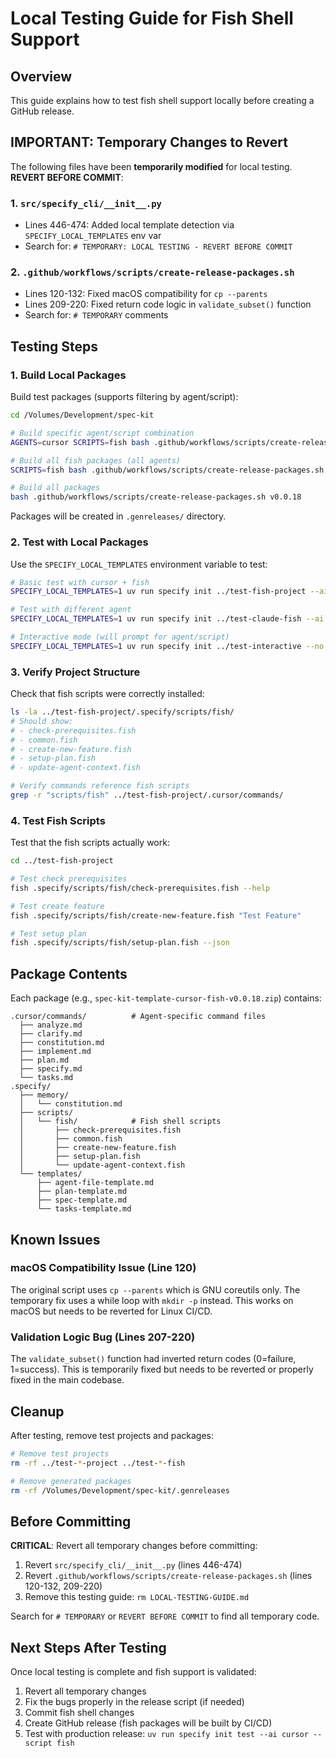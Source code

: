 # Local Testing Guide for Fish Shell Support

## Overview

This guide explains how to test fish shell support locally before creating a GitHub release.

## IMPORTANT: Temporary Changes to Revert

The following files have been **temporarily modified** for local testing. **REVERT BEFORE COMMIT**:

### 1. `src/specify_cli/__init__.py`
- Lines 446-474: Added local template detection via `SPECIFY_LOCAL_TEMPLATES` env var
- Search for: `# TEMPORARY: LOCAL TESTING - REVERT BEFORE COMMIT`

### 2. `.github/workflows/scripts/create-release-packages.sh`
- Lines 120-132: Fixed macOS compatibility for `cp --parents`
- Lines 209-220: Fixed return code logic in `validate_subset()` function
- Search for: `# TEMPORARY` comments

## Testing Steps

### 1. Build Local Packages

Build test packages (supports filtering by agent/script):

```bash
cd /Volumes/Development/spec-kit

# Build specific agent/script combination
AGENTS=cursor SCRIPTS=fish bash .github/workflows/scripts/create-release-packages.sh v0.0.18

# Build all fish packages (all agents)
SCRIPTS=fish bash .github/workflows/scripts/create-release-packages.sh v0.0.18

# Build all packages
bash .github/workflows/scripts/create-release-packages.sh v0.0.18
```

Packages will be created in `.genreleases/` directory.

### 2. Test with Local Packages

Use the `SPECIFY_LOCAL_TEMPLATES` environment variable to test:

```bash
# Basic test with cursor + fish
SPECIFY_LOCAL_TEMPLATES=1 uv run specify init ../test-fish-project --ai cursor --script fish --no-git

# Test with different agent
SPECIFY_LOCAL_TEMPLATES=1 uv run specify init ../test-claude-fish --ai claude --script fish --no-git

# Interactive mode (will prompt for agent/script)
SPECIFY_LOCAL_TEMPLATES=1 uv run specify init ../test-interactive --no-git
```

### 3. Verify Project Structure

Check that fish scripts were correctly installed:

```bash
ls -la ../test-fish-project/.specify/scripts/fish/
# Should show:
# - check-prerequisites.fish
# - common.fish
# - create-new-feature.fish
# - setup-plan.fish
# - update-agent-context.fish

# Verify commands reference fish scripts
grep -r "scripts/fish" ../test-fish-project/.cursor/commands/
```

### 4. Test Fish Scripts

Test that the fish scripts actually work:

```bash
cd ../test-fish-project

# Test check prerequisites
fish .specify/scripts/fish/check-prerequisites.fish --help

# Test create feature
fish .specify/scripts/fish/create-new-feature.fish "Test Feature"

# Test setup plan
fish .specify/scripts/fish/setup-plan.fish --json
```

## Package Contents

Each package (e.g., `spec-kit-template-cursor-fish-v0.0.18.zip`) contains:

```
.cursor/commands/          # Agent-specific command files
  ├── analyze.md
  ├── clarify.md
  ├── constitution.md
  ├── implement.md
  ├── plan.md
  ├── specify.md
  └── tasks.md
.specify/
  ├── memory/
  │   └── constitution.md
  ├── scripts/
  │   └── fish/            # Fish shell scripts
  │       ├── check-prerequisites.fish
  │       ├── common.fish
  │       ├── create-new-feature.fish
  │       ├── setup-plan.fish
  │       └── update-agent-context.fish
  └── templates/
      ├── agent-file-template.md
      ├── plan-template.md
      ├── spec-template.md
      └── tasks-template.md
```

## Known Issues

### macOS Compatibility Issue (Line 120)

The original script uses `cp --parents` which is GNU coreutils only. The temporary fix uses a while loop with `mkdir -p` instead. This works on macOS but needs to be reverted for Linux CI/CD.

### Validation Logic Bug (Lines 207-220)

The `validate_subset()` function had inverted return codes (0=failure, 1=success). This is temporarily fixed but needs to be reverted or properly fixed in the main codebase.

## Cleanup

After testing, remove test projects and packages:

```bash
# Remove test projects
rm -rf ../test-*-project ../test-*-fish

# Remove generated packages
rm -rf /Volumes/Development/spec-kit/.genreleases
```

## Before Committing

**CRITICAL**: Revert all temporary changes before committing:

1. Revert `src/specify_cli/__init__.py` (lines 446-474)
2. Revert `.github/workflows/scripts/create-release-packages.sh` (lines 120-132, 209-220)
3. Remove this testing guide: `rm LOCAL-TESTING-GUIDE.md`

Search for `# TEMPORARY` or `REVERT BEFORE COMMIT` to find all temporary code.

## Next Steps After Testing

Once local testing is complete and fish support is validated:

1. Revert all temporary changes
2. Fix the bugs properly in the release script (if needed)
3. Commit fish shell changes
4. Create GitHub release (fish packages will be built by CI/CD)
5. Test with production release: `uv run specify init test --ai cursor --script fish`
